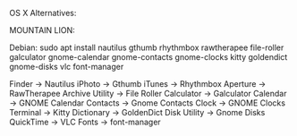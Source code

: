 OS X Alternatives:

MOUNTAIN LION:

Debian: sudo apt install nautilus gthumb rhythmbox rawtherapee file-roller galculator gnome-calendar gnome-contacts gnome-clocks kitty goldendict gnome-disks vlc font-manager

Finder -> Nautilus
iPhoto -> Gthumb
iTunes -> Rhythmbox
Aperture -> RawTherapee
Archive Utility -> File Roller
Calculator -> Galculator
Calendar -> GNOME Calendar
Contacts -> Gnome Contacts
Clock -> GNOME Clocks
Terminal -> Kitty
Dictionary -> GoldenDict
Disk Utility -> Gnome Disks
QuickTime -> VLC
Fonts -> font-manager
